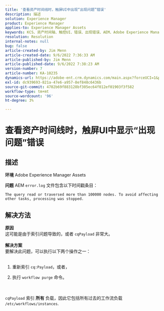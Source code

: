 ```yaml
---
title: '查看资产时间线时，触屏UI中出现“出现问题”错误'
description: 描述
solution: Experience Manager
product: Experience Manager
applies-to: Experience Manager Assets
keywords: KCS、资产时间轴、触控UI、错误、出现错误、AEM、Adobe Experience Manager、6.3
resolution: Resolution
internal-notes: null
bug: false
article-created-by: Jim Menn
article-created-date: 9/6/2022 7:36:33 AM
article-published-by: Jim Menn
article-published-date: 9/6/2022 7:38:23 AM
version-number: 7
article-number: KA-10235
dynamics-url: https://adobe-ent.crm.dynamics.com/main.aspx?forceUCI=1&pagetype=entityrecord&etn=knowledgearticle&id=8dbc5d9e-b62d-ed11-9db1-0022480866ad
exl-id: dc939693-821a-47e6-a957-8ef848c6436b
source-git-commit: 4702b69f883128bf305ec64f012ef01903f3f582
workflow-type: tm+mt
source-wordcount: '96'
ht-degree: 3%

---
```


# 查看资产时间线时，触屏UI中显示“出现问题”错误

## 描述


<b>环境</b>
Adobe Experience Manager Assets

<b>问题</b>
AEM `error.log` 文件包含以下时间戳条目：


```
The query read or traversed more than 100000 nodes. To avoid affecting other tasks, processing was stopped.
```



## 解决方法

<b>原因</b><br>这可能是由于索引问题导致的，或者 `cqPayload` 非常大。 <br> <br><b>解决方案</b><br>要解决此问题，可以执行以下两个操作之一： <br> <br>
1. 重新索引 `cq:Payload`，或者，


2. 执行 `workflow purge` 命令。

<br> <br>`cqPayload` 索引 <b>所有</b> 负载，因此它包括所有过去的工作流负载 `/etc/workflows/instances`.

